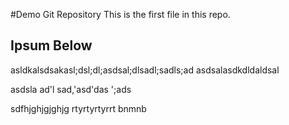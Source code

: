 #Demo Git Repository
This is the first file in this repo.

## Ipsum Below

asldkalsdsakasl;dsl;dl;asdsal;dlsadl;sadls;ad
asdsalasdkdldaldsal

asdsla
ad'l
sad,'asd'das
';ads




sdfhjghjgjghjg
rtyrtyrtyrrt
bnmnb
